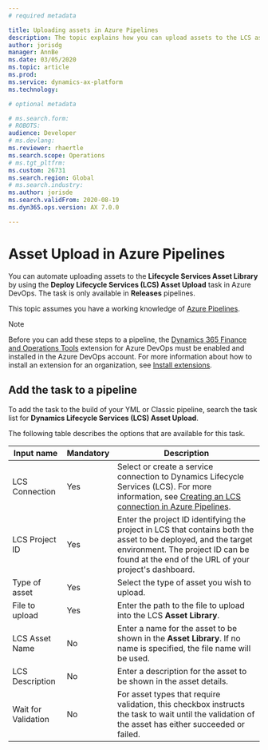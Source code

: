 ```yaml
---
# required metadata

title: Uploading assets in Azure Pipelines
description: The topic explains how you can upload assets to the LCS asset library using Azure Pipelines.
author: jorisdg
manager: AnnBe
ms.date: 03/05/2020
ms.topic: article
ms.prod: 
ms.service: dynamics-ax-platform
ms.technology: 

# optional metadata

# ms.search.form: 
# ROBOTS: 
audience: Developer
# ms.devlang: 
ms.reviewer: rhaertle
ms.search.scope: Operations
# ms.tgt_pltfrm: 
ms.custom: 26731
ms.search.region: Global
# ms.search.industry: 
ms.author: jorisde
ms.search.validFrom: 2020-08-19
ms.dyn365.ops.version: AX 7.0.0

---
```


# Asset Upload in Azure Pipelines

You can automate uploading assets to the **Lifecycle Services Asset Library** by using the **Deploy Lifecycle Services (LCS) Asset Upload** task in Azure DevOps. The task is only available in **Releases** pipelines.

This topic assumes you have a working knowledge of [Azure Pipelines](https://docs.microsoft.com/azure/devops/pipelines/get-started/pipelines-get-started?view=azure-devops).

> [!NOTE]
> Before you can add these steps to a pipeline, the [Dynamics 365 Finance and Operations Tools](https://marketplace.visualstudio.com/items?itemName=Dyn365FinOps.dynamics365-finops-tools) extension for Azure DevOps must be enabled and installed in the Azure DevOps account. For more information about how to install an extension for an organization, see [Install extensions](https://docs.microsoft.com/azure/devops/marketplace/install-extension?view=azure-devops&tabs=browser).

## Add the task to a pipeline

To add the task to the build of your YML or Classic pipeline, search the task list for **Dynamics Lifecycle Services (LCS) Asset Upload**.

The following table describes the options that are available for this task.

| Input name | Mandatory | Description |
| --- | --- | --- |
| LCS Connection | Yes | Select or create a service connection to Dynamics Lifecycle Services (LCS). For more information, see [Creating an LCS connection in Azure Pipelines](pipeline-lcs-connection.md). |
| LCS Project ID | Yes | Enter the project ID identifying the project in LCS that contains both the asset to be deployed, and the target environment. The project ID can be found at the end of the URL of your project's dashboard. |
| Type of asset | Yes | Select the type of asset you wish to upload. |
| File to upload | Yes | Enter the path to the file to upload into the LCS **Asset Library**. |
| LCS Asset Name | No | Enter a name for the asset to be shown in the **Asset Library**. If no name is specified, the file name will be used. |
| LCS Description | No | Enter a description for the asset to be shown in the asset details. |
| Wait for Validation | No | For asset types that require validation, this checkbox instructs the task to wait until the validation of the asset has either succeeded or failed. |
